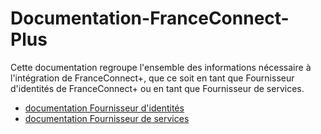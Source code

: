 # Documentation-FranceConnect-Plus

Cette documentation regroupe l'ensemble des informations nécessaire à l'intégration de FranceConnect+, que ce soit en tant que Fournisseur d'identités de FranceConnect+ ou en tant que Fournisseur de services.

- [documentation Fournisseur d'identités](/fi/docs-fi.md)
- [documentation Fournisseur de services](/fs/docs-fs.md)